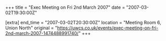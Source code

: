 +++
title = "Exec Meeting on Fri 2nd March 2007"
date = "2007-03-02T19:30:00Z"

[extra]
end_time = "2007-03-02T20:30:00Z"
location = "Meeting Room 6, Union North"
original = "https://uwcs.co.uk/events/exec-meeting-on-fri-2nd-march-2007-1474488991740/"
+++



